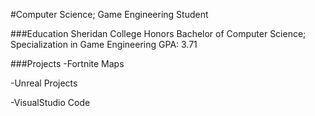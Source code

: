 #Computer Science; Game Engineering Student


###Education
Sheridan College 
Honors Bachelor of Computer Science; Specialization in Game Engineering
GPA: 3.71



###Projects
-Fortnite Maps

-Unreal Projects

-VisualStudio Code
